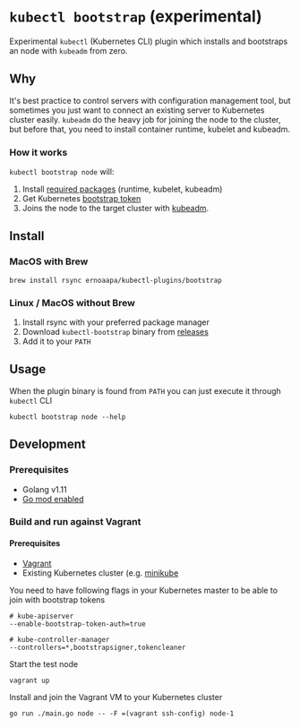 # `kubectl bootstrap` (experimental)
Experimental `kubectl` (Kubernetes CLI) plugin which installs and bootstraps an node with `kubeadm` from zero.

## Why
It's best practice to control servers with configuration management tool, but sometimes you just want to connect an existing server to Kubernetes cluster easily.
`kubeadm` do the heavy job for joining the node to the cluster, but before that, you need to install container runtime, kubelet and kubeadm.

### How it works
 `kubectl bootstrap node` will:
1. Install [required packages](https://kubernetes.io/docs/setup/independent/install-kubeadm/) (runtime, kubelet, kubeadm)
2. Get Kubernetes [bootstrap token](https://kubernetes.io/docs/reference/access-authn-authz/bootstrap-tokens/)
3. Joins the node to the target cluster with [kubeadm](https://kubernetes.io/docs/setup/independent/kubelet-integration/#workflow-when-using-kubeadm-join).

## Install

### MacOS with Brew
```shell
brew install rsync ernoaapa/kubectl-plugins/bootstrap
```
### Linux / MacOS without Brew
1. Install rsync with your preferred package manager
2. Download `kubectl-bootstrap` binary from [releases](https://github.com/ernoaapa/kubectl-bootstrap/releases)
3. Add it to your `PATH`

## Usage
When the plugin binary is found from `PATH` you can just execute it through `kubectl` CLI
```shell
kubectl bootstrap node --help
```

## Development
### Prerequisites
- Golang v1.11
- [Go mod enabled](https://github.com/golang/go/wiki/Modules)

### Build and run against Vagrant
#### Prerequisites
- [Vagrant](https://vagrantup.com)
- Existing Kubernetes cluster (e.g. [minikube](https://kubernetes.io/docs/setup/minikube/)

You need to have following flags in your Kubernetes master to be able to join with bootstrap tokens
```shell
# kube-apiserver
--enable-bootstrap-token-auth=true

# kube-controller-manager
--controllers=*,bootstrapsigner,tokencleaner
```

Start the test node
```shell
vagrant up
```

Install and join the Vagrant VM to your Kubernetes cluster 
```shell
go run ./main.go node -- -F =(vagrant ssh-config) node-1
```
